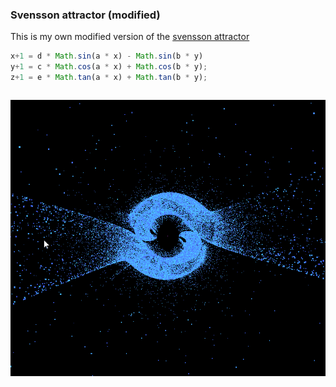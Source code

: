 ###  Svensson attractor (modified)

This is my own modified version of the [svensson attractor](/2d_Svensson_attractor)
 ```js
x+1 = d * Math.sin(a * x) - Math.sin(b * y)
y+1 = c * Math.cos(a * x) + Math.cos(b * y);
z+1 = e * Math.tan(a * x) + Math.tan(b * y);
```
```js


```

![samplegif](sample.gif)


